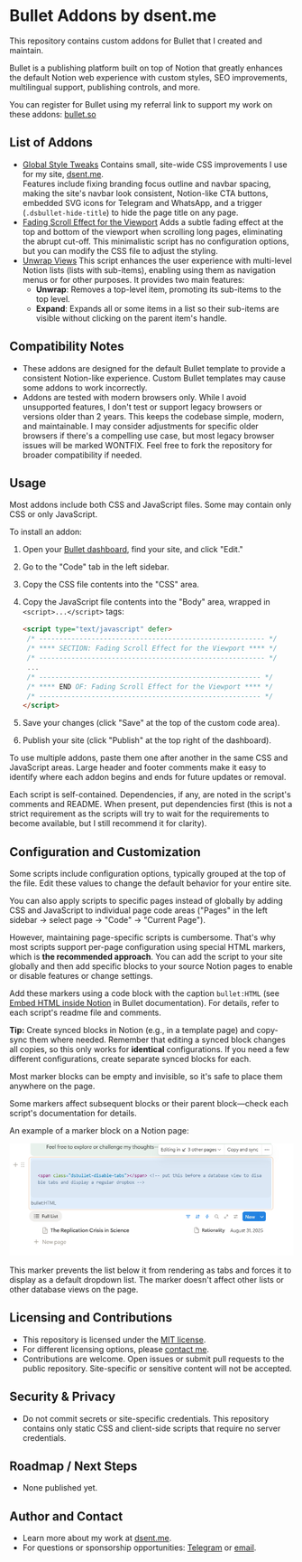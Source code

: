# Bullet Addons by dsent.me

This repository contains custom addons for Bullet that I created and maintain.

Bullet is a publishing platform built on top of Notion that greatly enhances the default Notion web experience
with custom styles, SEO improvements, multilingual support, publishing controls, and more.

You can register for Bullet using my referral link to support my work on these addons: [bullet.so](https://bullet.so/?ref=dsent)

## List of Addons

- [Global Style Tweaks](src/style-tweaks/)
  Contains small, site-wide CSS improvements I use for my site, [dsent.me](https://dsent.me).  
  Features include fixing branding focus outline and navbar spacing, making the site's navbar look consistent, Notion-like CTA buttons, embedded SVG icons for Telegram and WhatsApp, and a trigger (`.dsbullet-hide-title`) to hide the page title on any page.
- [Fading Scroll Effect for the Viewport](src/fading-scroll/)
  Adds a subtle fading effect at the top and bottom of the viewport when scrolling long pages, eliminating the abrupt cut-off.
  This minimalistic script has no configuration options, but you can modify the CSS file to adjust the styling.
- [Unwrap Views](src/unwrap-views/)
  This script enhances the user experience with multi-level Notion lists (lists with sub-items), enabling using them as navigation menus or for other purposes. It provides two main features:
  - **Unwrap**: Removes a top-level item, promoting its sub-items to the top level.
  - **Expand**: Expands all or some items in a list so their sub-items are visible without clicking on the parent item's handle.

## Compatibility Notes

- These addons are designed for the default Bullet template to provide a consistent Notion-like experience.
  Custom Bullet templates may cause some addons to work incorrectly.
- Addons are tested with modern browsers only. While I avoid unsupported features, I don't test or support
  legacy browsers or versions older than 2 years. This keeps the codebase simple, modern, and maintainable.
  I may consider adjustments for specific older browsers if there's a compelling use case, but most legacy browser
  issues will be marked WONTFIX. Feel free to fork the repository for broader compatibility if needed.

## Usage

Most addons include both CSS and JavaScript files. Some may contain only CSS or only JavaScript.

To install an addon:

1. Open your [Bullet dashboard](https://app.bullet.so/dashboard), find your site, and click "Edit."
2. Go to the "Code" tab in the left sidebar.
3. Copy the CSS file contents into the "CSS" area.
4. Copy the JavaScript file contents into the "Body" area, wrapped in `<script>...</script>` tags:

   ```html
   <script type="text/javascript" defer>
    /* -------------------------------------------------------- */
    /* **** SECTION: Fading Scroll Effect for the Viewport **** */
    /* -------------------------------------------------------- */
    ...
    /* ------------------------------------------------------- */
    /* **** END OF: Fading Scroll Effect for the Viewport **** */
    /* ------------------------------------------------------- */
   </script>
   ```

5. Save your changes (click "Save" at the top of the custom code area).
6. Publish your site (click "Publish" at the top right of the dashboard).

To use multiple addons, paste them one after another in the same CSS and JavaScript areas. Large header and footer comments make it easy to identify where each addon begins and ends for future updates or removal.

Each script is self-contained. Dependencies, if any, are noted in the script's comments and README. When present, put dependencies first (this is not a strict requirement as the scripts will try to wait for the requirements to become available, but I still recommend it for clarity).

## Configuration and Customization

Some scripts include configuration options, typically grouped at the top of the file. Edit these values to change the default behavior for your entire site.

You can also apply scripts to specific pages instead of globally by adding CSS and JavaScript to individual page code areas ("Pages" in the left sidebar → select page → "Code" → "Current Page").

However, maintaining page-specific scripts is cumbersome. That's why most scripts support per-page configuration using special HTML markers, which is **the recommended approach**. You can add the script to your site globally and then add specific blocks to your source Notion pages to enable or disable features or change settings.

Add these markers using a code block with the caption `bullet:HTML` (see [Embed HTML inside Notion](https://bullet.so/docs/embed-html-inside-notion/) in Bullet documentation). For details, refer to each script's readme file and comments.

**Tip:** Create synced blocks in Notion (e.g., in a template page) and copy-sync them where needed. Remember that editing a synced block changes all copies, so this only works for **identical** configurations. If you need a few different configurations, create separate synced blocks for each.

Most marker blocks can be empty and invisible, so it's safe to place them anywhere on the page.

Some markers affect subsequent blocks or their parent block—check each script's documentation for details.

An example of a marker block on a Notion page:

![A screenshot of a Notion page with custom HTML marker before a list](img/sample-html-marker.png)

This marker prevents the list below it from rendering as tabs and forces it to display as a default dropdown list. The marker doesn't affect other lists or other database views on the page.

## Licensing and Contributions

- This repository is licensed under the [MIT license](LICENSE).
- For different licensing options, please [contact me](#author-and-contact).
- Contributions are welcome. Open issues or submit pull requests to the public repository. Site-specific or sensitive content will not be accepted.

## Security & Privacy

- Do not commit secrets or site-specific credentials. This repository contains only static CSS and client-side scripts that require no server credentials.

## Roadmap / Next Steps

- None published yet.

## Author and Contact

- Learn more about my work at [dsent.me](https://dsent.me).
- For questions or sponsorship opportunities: [Telegram](https://t.me/dsent_zen) or [email](mailto:info@dsent.me).
